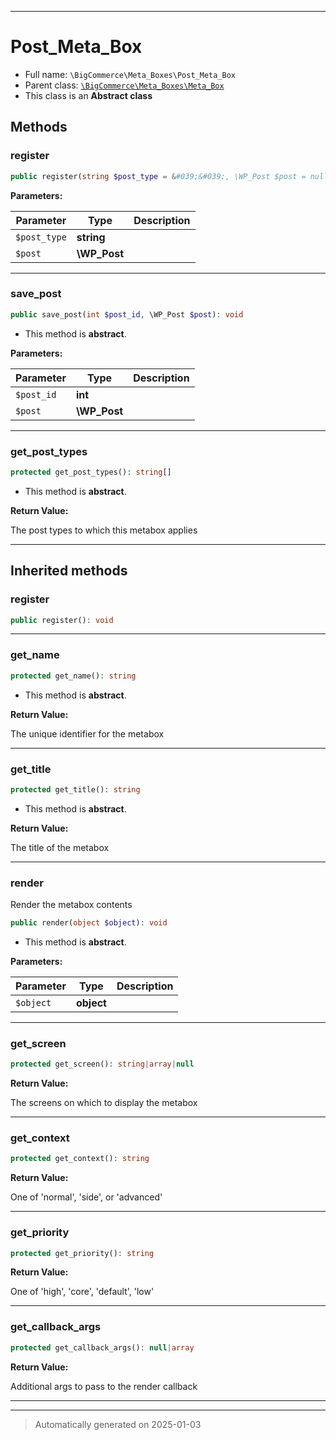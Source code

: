 ***

# Post_Meta_Box





* Full name: `\BigCommerce\Meta_Boxes\Post_Meta_Box`
* Parent class: [`\BigCommerce\Meta_Boxes\Meta_Box`](./classes/BigCommerce/Meta_Boxes/Meta_Box.md)
* This class is an **Abstract class**




## Methods


### register



```php
public register(string $post_type = &#039;&#039;, \WP_Post $post = null): void
```








**Parameters:**

| Parameter | Type | Description |
|-----------|------|-------------|
| `$post_type` | **string** |  |
| `$post` | **\WP_Post** |  |





***

### save_post



```php
public save_post(int $post_id, \WP_Post $post): void
```




* This method is **abstract**.



**Parameters:**

| Parameter | Type | Description |
|-----------|------|-------------|
| `$post_id` | **int** |  |
| `$post` | **\WP_Post** |  |





***

### get_post_types



```php
protected get_post_types(): string[]
```




* This method is **abstract**.




**Return Value:**

The post types to which this metabox applies




***


## Inherited methods


### register



```php
public register(): void
```












***

### get_name



```php
protected get_name(): string
```




* This method is **abstract**.




**Return Value:**

The unique identifier for the metabox




***

### get_title



```php
protected get_title(): string
```




* This method is **abstract**.




**Return Value:**

The title of the metabox




***

### render

Render the metabox contents

```php
public render(object $object): void
```




* This method is **abstract**.



**Parameters:**

| Parameter | Type | Description |
|-----------|------|-------------|
| `$object` | **object** |  |





***

### get_screen



```php
protected get_screen(): string|array|null
```









**Return Value:**

The screens on which to display the metabox




***

### get_context



```php
protected get_context(): string
```









**Return Value:**

One of 'normal', 'side', or 'advanced'




***

### get_priority



```php
protected get_priority(): string
```









**Return Value:**

One of 'high', 'core', 'default', 'low'




***

### get_callback_args



```php
protected get_callback_args(): null|array
```









**Return Value:**

Additional args to pass to the render callback




***


***
> Automatically generated on 2025-01-03
